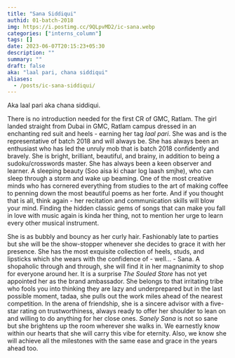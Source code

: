 ```yaml
---
title: "Sana Siddiqui"
authid: 01-batch-2018
img: https://i.postimg.cc/9QLpvMD2/ic-sana.webp
categories: ["interns_column"]
tags: []
date: 2023-06-07T20:15:23+05:30
description: ""
summary: ""
draft: false
aka: "laal pari, chana siddiqui"
aliases:
  - /posts/ic-sana-siddiqui/
---
```


Aka laal pari aka chana siddiqui.

There is no introduction needed for the first CR of GMC, Ratlam. The girl landed straight from Dubai in GMC, Ratlam campus dressed in an enchanting red suit and heels - earning her tag _laal pari_. She was and is the representative of batch 2018 and will always be. She has always been an enthusiast who has led the unruly mob that is batch 2018 confidently and bravely. She is bright, brilliant, beautiful, and brainy, in addition to being a sudoku/crosswords master. She has always been a keen observer and learner. A sleeping beauty (Soo aisa ki chaar log laash smjhe), who can sleep through a storm and wake up beaming. One of the most creative minds who has cornered everything from studies to the art of making coffee to penning down the most beautiful poems as her forte. And if you thought that is all, think again - her recitation and communication skills will blow your mind. Finding the hidden classic gems of songs that can make you fall in love with music again is kinda her thing, not to mention her urge to learn every other musical instrument.

She is as bubbly and bouncy as her curly hair. Fashionably late to parties but she will be the show-stopper whenever she decides to grace it with her presence. She has the most exquisite collection of heels, studs, and lipsticks which she wears with the confidence of - well... - Sana. A shopaholic through and through, she will find it in her magnanimity to shop for everyone around her. It is a surprise _The Souled Store_ has not yet appointed her as the brand ambassador. She belongs to that irritating tribe who fools you into thinking they are lazy and underprepared but in the last possible moment, tadaa, she pulls out the work miles ahead of the nearest competition. In the arena of friendship, she is a sincere advisor with a five-star rating on trustworthiness, always ready to offer her shoulder to lean on and willing to do anything for her close ones. _Sanely Sana_ is not so sane but she brightens up the room wherever she walks in. We earnestly know within our hearts that she will carry this vibe for eternity. Also, we know she will achieve all the milestones with the same ease and grace in the years ahead too.
